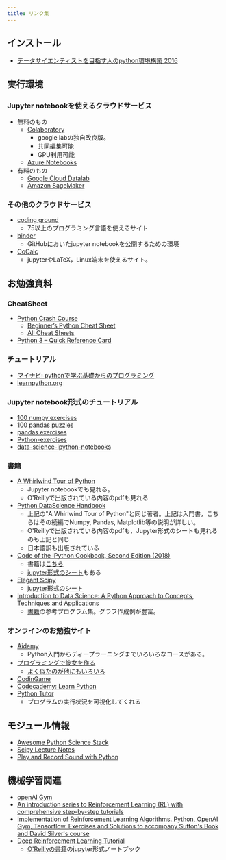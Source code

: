 ```yaml
---
title: リンク集
---
```


## インストール
- [データサイエンティストを目指す人のpython環境構築 2016](http://qiita.com/y__sama/items/5b62d31cb7e6ed50f02c)


## 実行環境

### Jupyter notebookを使えるクラウドサービス

- 無料のもの
  - [Colaboratory](https://colab.research.google.com/notebook)
    - google labの独自改良版。
    - 共同編集可能
    - GPU利用可能
  - [Azure Notebooks](https://notebooks.azure.com/)
- 有料のもの
  - [Google Cloud Datalab](https://cloud.google.com/datalab/)
  - [Amazon SageMaker](https://aws.amazon.com/jp/sagemaker/)


### その他のクラウドサービス

- [coding ground](https://www.tutorialspoint.com/codingground.htm)
  - 75以上のプログラミング言語を使えるサイト
- [binder](https://mybinder.org/)
  - GitHubにおいたjupyter notebookを公開するための環境
- [CoCalc](https://cocalc.com/)
  - jupyterやLaTeX，Linux端末を使えるサイト。

## お勉強資料

### CheatSheet

- [Python Crash Course](https://ehmatthes.github.io/pcc/cheatsheets/README.html)
	- [Beginner’s Python Cheat Sheet](https://github.com/ehmatthes/pcc/releases/download/v1.0.0/beginners_python_cheat_sheet_pcc.pdf)
	- [All Cheat Sheets](https://github.com/ehmatthes/pcc/releases/download/v1.0.0/beginners_python_cheat_sheet_pcc_all.pdf)
- [Python 3 – Quick Reference Card](http://www.cs.put.poznan.pl/csobaniec/software/python/py-qrc.html)

### チュートリアル

- [マイナビ: pythonで学ぶ基礎からのプログラミング](http://news.mynavi.jp/series/python/menu.html)
- [learnpython.org](https://www.learnpython.org/en/Welcome)

### Jupyter notebook形式のチュートリアル

- [100 numpy exercises](https://github.com/rougier/numpy-100)
- [100 pandas puzzles](https://github.com/ajcr/100-pandas-puzzles)
- [pandas exercises](https://github.com/guipsamora/pandas_exercises)
- [Python-exercises](https://github.com/iitmcvg/Python-Exercises)
- [data-science-ipython-notebooks](https://github.com/donnemartin/data-science-ipython-notebooks)

### 書籍

- [A Whirlwind Tour of Python](https://github.com/jakevdp/WhirlwindTourOfPython)
	- Jupyter notebookでも見れる。
	- O'Reillyで出版されている内容のpdfも見れる
- [Python DataScience Handbook](https://github.com/jakevdp/PythonDataScienceHandbook)
	- 上記の"A Whirlwind Tour of Python"と同じ著者。上記は入門書，こちらはその続編でNumpy, Pandas, Matplotlib等の説明が詳しい。
	- O'Reillyで出版されている内容のpdfも，Jupyter形式のシートも見れるのも上記と同じ
	- 日本語訳も出版されている
- [Code of the IPython Cookbook, Second Edition (2018)](https://github.com/ipython-books/cookbook-2nd)
	- 書籍は[こちら](https://www.packtpub.com/big-data-and-business-intelligence/ipython-interactive-computing-and-visualization-cookbook-second-e)
	- [jupyter形式のシート](https://github.com/ipython-books/cookbook-2nd-code)もある
- [Elegant Scipy](https://github.com/elegant-scipy/elegant-scipy)
	- [jupyter形式のシート](https://mybinder.org/v2/gh/elegant-scipy/notebooks/master?filepath=index.ipynb)
- [Introduction to Data Science: A Python Approach to Concepts, Techniques and Applications](https://github.com/DataScienceUB/introduction-datascience-python-book)
	- [書籍](https://www.springer.com/gp/book/9783319500164)の参考プログラム集。グラフ作成例が豊富。

### オンラインのお勉強サイト

- [Aidemy](https://aidemy.net/)
  - Python入門からディープラーニングまでいろいろなコースがある。
- [プログラミングで彼女を作る](https://paiza.jp/poh/ando/)
  - [よく似たのが他にもいろいろ](https://paiza.jp/paiza_game_history)
- [CodinGame](https://www.codingame.com/start)
- [Codecademy: Learn Python](https://www.codecademy.com/courses/learn-python/)
- [Python Tutor](http://www.pythontutor.com/)
  - プログラムの実行状況を可視化してくれる

## モジュール情報

- [Awesome Python Science Stack](https://github.com/bakfoo/awesome-pysci)
- [Scipy Lecture Notes](http://www.turbare.net/transl/scipy-lecture-notes/index.html)
- [Play and Record Sound with Python](https://python-sounddevice.readthedocs.io/)

## 機械学習関連

- [openAI Gym](https://gym.openai.com/)
- [An introduction series to Reinforcement Learning (RL) with comprehensive step-by-step tutorials](https://github.com/vmayoral/basic_reinforcement_learning)
- [Implementation of Reinforcement Learning Algorithms. Python, OpenAI Gym, Tensorflow. Exercises and Solutions to accompany Sutton's Book and David Silver's course](https://github.com/dennybritz/reinforcement-learning)
- [Deep Reinforcement Learning Tutorial
](https://github.com/awjuliani/oreilly-rl-tutorial)
	- [O'Reillyの書籍](https://conferences.oreilly.com/artificial-intelligence/ai-ny-2017/public/schedule/detail/59390)のjupyter形式ノートブック
